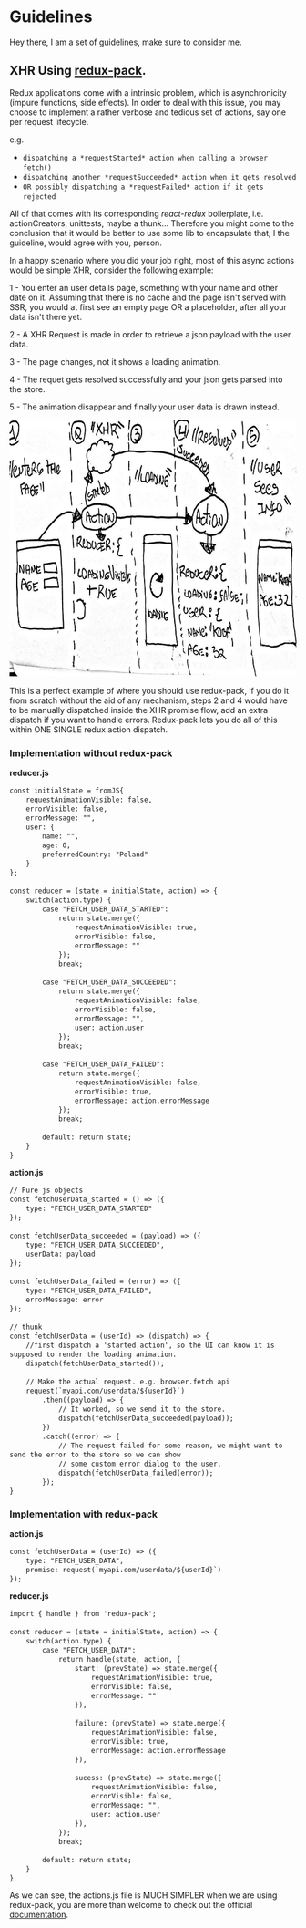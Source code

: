 # Guidelines

Hey there, I am a set of guidelines, make sure to consider me.

## XHR Using [redux-pack](https://github.com/lelandrichardson/redux-pack).

Redux applications come with a intrinsic problem, which is asynchronicity (impure functions, side effects).
In order to deal with this issue, you may choose to implement a rather verbose and tedious set of actions,
say one per request lifecycle.

e.g.
- `dispatching a *requestStarted* action when calling a browser fetch()`
- `dispatching another *requestSucceeded* action when it gets resolved`
- `OR possibly dispatching a *requestFailed* action if it gets rejected`

All of that comes with its corresponding *react-redux* boilerplate, i.e. actionCreators, unittests, maybe a thunk...
Therefore you might come to the conclusion that it would be better to use some lib to encapsulate that, I the guideline, 
would agree with you, person.

In a happy scenario where you did your job right, most of this async actions would be simple XHR, consider the following example:

1 - You enter an user details page, something with your name and other date on it. Assuming that there is no cache and the page isn't served with SSR,
you would at first see an empty page OR a placeholder, after all your data isn't there yet.

2 - A XHR Request is made in order to retrieve a json payload with the user data.

3 - The page changes, not it shows a loading animation.

4 - The requet gets resolved successfully and your json gets parsed into the store.

5 - The animation disappear and finally your user data is drawn instead.

<img height="450" src="images/redux-pack-flow.jpg">

This is a perfect example of where you should use redux-pack, if you do it from scratch without the aid of any mechanism, steps 2 and 4 would have to be manually dispatched inside the XHR promise flow, add an extra dispatch if you want to handle errors. Redux-pack lets you do all of this within ONE SINGLE redux action dispatch.

### Implementation without redux-pack

**reducer.js**

```
const initialState = fromJS{
    requestAnimationVisible: false,
    errorVisible: false,
    errorMessage: "",
    user: {
        name: "",
        age: 0,
        preferredCountry: "Poland"
    }
};

const reducer = (state = initialState, action) => {
    switch(action.type) {
        case "FETCH_USER_DATA_STARTED":
            return state.merge({
                requestAnimationVisible: true,
                errorVisible: false,
                errorMessage: ""
            });
            break;

        case "FETCH_USER_DATA_SUCCEEDED":
            return state.merge({
                requestAnimationVisible: false,
                errorVisible: false,
                errorMessage: "",
                user: action.user
            });
            break;

        case "FETCH_USER_DATA_FAILED":
            return state.merge({
                requestAnimationVisible: false,
                errorVisible: true,
                errorMessage: action.errorMessage
            });
            break;

        default: return state;
    }
}
```

**action.js**

```
// Pure js objects
const fetchUserData_started = () => ({
    type: "FETCH_USER_DATA_STARTED"
}); 

const fetchUserData_succeeded = (payload) => ({
    type: "FETCH_USER_DATA_SUCCEEDED",
    userData: payload
}); 

const fetchUserData_failed = (error) => ({
    type: "FETCH_USER_DATA_FAILED",
    errorMessage: error
}); 

// thunk
const fetchUserData = (userId) => (dispatch) => {
    //first dispatch a 'started action', so the UI can know it is supposed to render the loading animation.
    dispatch(fetchUserData_started());

    // Make the actual request. e.g. browser.fetch api
    request(`myapi.com/userdata/${userId}`)
        .then((payload) => {
            // It worked, so we send it to the store.
            dispatch(fetchUserData_succeeded(payload));
        })
        .catch((error) => {
            // The request failed for some reason, we might want to send the error to the store so we can show
            // some custom error dialog to the user.
            dispatch(fetchUserData_failed(error));
        });
}
```
### Implementation with redux-pack

**action.js**

```
const fetchUserData = (userId) => ({
    type: "FETCH_USER_DATA",
    promise: request(`myapi.com/userdata/${userId}`)
}); 
```

**reducer.js**

```
import { handle } from 'redux-pack';

const reducer = (state = initialState, action) => {
    switch(action.type) {
        case "FETCH_USER_DATA":
            return handle(state, action, {
                start: (prevState) => state.merge({
                    requestAnimationVisible: true,
                    errorVisible: false,
                    errorMessage: ""
                }),

                failure: (prevState) => state.merge({
                    requestAnimationVisible: false,
                    errorVisible: true,
                    errorMessage: action.errorMessage
                }),

                sucess: (prevState) => state.merge({
                    requestAnimationVisible: false,
                    errorVisible: false,
                    errorMessage: "",
                    user: action.user
                }),
            });
            break;

        default: return state;
    }
}
```

As we can see, the actions.js file is MUCH SIMPLER when we are using redux-pack, you are more than welcome to check out the official [documentation](https://github.com/lelandrichardson/redux-pack).